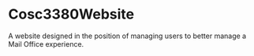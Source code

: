 # Cosc3380Website
A website designed in the position of managing users to better manage a Mail Office experience.
